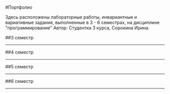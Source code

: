 #Портфолио

Здесь расположены лабораторные работы, инвариантные и вариативные задания, выполненные в 3 - 6 семестрах, на дисциплине "программирование"
Автор: Студентка 3 курса, Сорокина Ирина.

##3 семестр
_____________

##4 семестр
_____________

##5 семестр
_____________

##6 семестр
_____________
